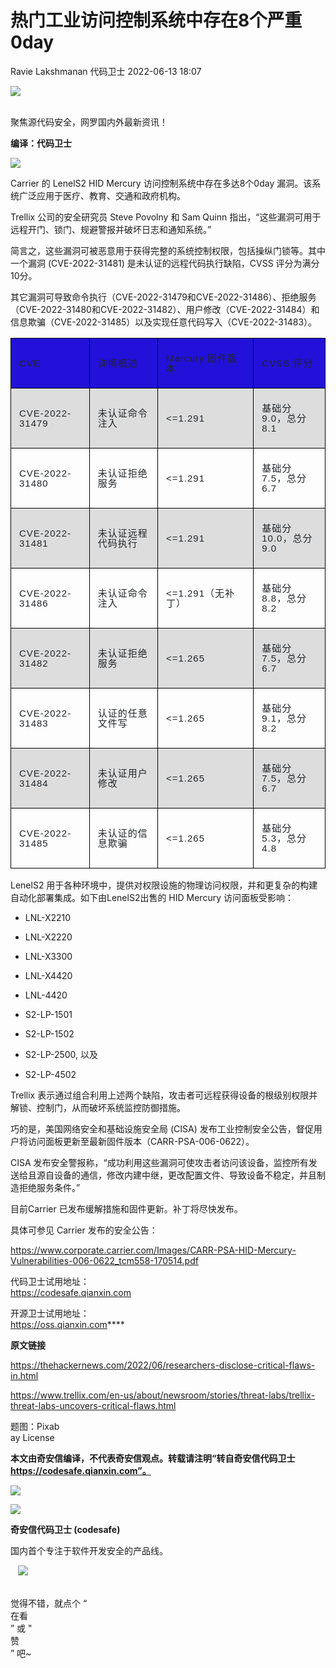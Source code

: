 #  热门工业访问控制系统中存在8个严重0day   
Ravie Lakshmanan  代码卫士   2022-06-13 18:07  
  
![](https://mmbiz.qpic.cn/mmbiz_gif/Az5ZsrEic9ot90z9etZLlU7OTaPOdibteeibJMMmbwc29aJlDOmUicibIRoLdcuEQjtHQ2qjVtZBt0M5eVbYoQzlHiaw/640?wx_fmt=gif "")  
  
   
聚焦源代码安全，网罗国内外最新资讯！  
  
**编译：代码卫士**  
  
![](https://mmbiz.qpic.cn/mmbiz_png/oBANLWYScMTThnHYIF2dOVJhC92dN07wQHk9ibttzwAbMA7hgKBibElAo21BsY4gUmJLicicNOyDajrbhibF9lLmUsg/640?wx_fmt=png "")  
  
Carrier 的 LenelS2 HID Mercury 访问控制系统中存在多达8个0day 漏洞。该系统广泛应用于医疗、教育、交通和政府机构。  
  
  
  
Trellix 公司的安全研究员 Steve Povolny 和 Sam Quinn 指出，“这些漏洞可用于远程开门、锁门、规避警报并破坏日志和通知系统。”  
  
简言之，这些漏洞可被恶意用于获得完整的系统控制权限，包括操纵门锁等。其中一个漏洞 (CVE-2022-31481) 是未认证的远程代码执行缺陷，CVSS 评分为满分10分。  
  
其它漏洞可导致命令执行（CVE-2022-31479和CVE-2022-31486）、拒绝服务（CVE-2022-31480和CVE-2022-31482）、用户修改（CVE-2022-31484）和信息欺骗（CVE-2022-31485）以及实现任意代码写入（CVE-2022-31483）。  
<table><tbody><tr><td style="border-width: 1px;border-style: solid;border-color: windowtext;background: rgb(34, 17, 217);padding: 8px;" width="132"><p style="text-align:left;line-height: 16px;margin-bottom: 15px;margin-left: 5px;margin-right: 5px;text-indent: 0em;"><span style="color: rgb(33, 37, 41);font-size: 15px;letter-spacing: 1px;font-family: Helvetica, Arial, sans-serif;">CVE</span></p></td><td style="border-top: 1px solid windowtext;border-right: 1px solid windowtext;border-bottom: 1px solid windowtext;border-left: none;background: rgb(34, 17, 217);padding: 8px;" width="122"><p style="text-align:left;line-height: 16px;margin-bottom: 15px;margin-left: 5px;margin-right: 5px;text-indent: 0em;"><span style="color: rgb(33, 37, 41);font-size: 15px;letter-spacing: 1px;font-family: Helvetica, Arial, sans-serif;">详情概述</span></p></td><td style="border-top: 1px solid windowtext;border-right: 1px solid windowtext;border-bottom: 1px solid windowtext;border-left: none;background: rgb(34, 17, 217);padding: 8px;" width="151"><p style="text-align:left;line-height: 16px;margin-bottom: 15px;margin-left: 5px;margin-right: 5px;text-indent: 0em;"><span style="color: rgb(33, 37, 41);font-size: 15px;letter-spacing: 1px;font-family: Helvetica, Arial, sans-serif;">Mercury 固件版本</span></p></td><td style="border-top: 1px solid windowtext;border-right: 1px solid windowtext;border-bottom: 1px solid windowtext;border-left: none;background: rgb(34, 17, 217);padding: 8px;" width="115"><p style="text-align:left;line-height: 16px;margin-bottom: 15px;margin-left: 5px;margin-right: 5px;text-indent: 0em;"><span style="color: rgb(33, 37, 41);font-size: 15px;letter-spacing: 1px;font-family: Helvetica, Arial, sans-serif;">CVSS 评分</span></p></td></tr><tr><td style="border-right: 1px solid windowtext;border-bottom: 1px solid windowtext;border-left: 1px solid windowtext;border-top: none;background: rgb(221, 221, 221);padding: 8px;" width="132"><p style="text-align:left;line-height: 16px;margin-bottom: 15px;margin-left: 5px;margin-right: 5px;text-indent: 0em;"><span style="color: rgb(33, 37, 41);font-size: 15px;letter-spacing: 1px;font-family: Helvetica, Arial, sans-serif;">CVE-2022-31479</span></p></td><td style="border-top: none;border-left: none;border-bottom: 1px solid windowtext;border-right: 1px solid windowtext;background: rgb(221, 221, 221);padding: 8px;" width="122"><p style="text-align:left;line-height: 16px;margin-bottom: 15px;margin-left: 5px;margin-right: 5px;text-indent: 0em;"><span style="color: rgb(33, 37, 41);font-size: 15px;letter-spacing: 1px;font-family: Helvetica, Arial, sans-serif;">未认证命令注入</span></p></td><td style="border-top: none;border-left: none;border-bottom: 1px solid windowtext;border-right: 1px solid windowtext;background: rgb(221, 221, 221);padding: 8px;" width="165"><p style="text-align:left;line-height: 16px;margin-bottom: 15px;margin-left: 5px;margin-right: 5px;text-indent: 0em;"><span style="color: rgb(33, 37, 41);font-size: 15px;letter-spacing: 1px;font-family: Helvetica, Arial, sans-serif;">&lt;=1.291</span></p></td><td style="border-top: none;border-left: none;border-bottom: 1px solid windowtext;border-right: 1px solid windowtext;background: rgb(221, 221, 221);padding: 8px;" width="115"><p style="text-align:left;line-height: 16px;margin-bottom: 15px;margin-left: 5px;margin-right: 5px;text-indent: 0em;"><span style="color: rgb(33, 37, 41);font-size: 15px;letter-spacing: 1px;font-family: Helvetica, Arial, sans-serif;">基础分 9.0，总分 8.1</span></p></td></tr><tr><td style="border-right: 1px solid windowtext;border-bottom: 1px solid windowtext;border-left: 1px solid windowtext;border-top: none;padding: 8px;" width="132"><p style="text-align:left;line-height: 16px;margin-bottom: 15px;margin-left: 5px;margin-right: 5px;text-indent: 0em;"><span style="color: rgb(33, 37, 41);font-size: 15px;letter-spacing: 1px;font-family: Helvetica, Arial, sans-serif;">CVE-2022-31480</span></p></td><td style="border-top: none;border-left: none;border-bottom: 1px solid windowtext;border-right: 1px solid windowtext;padding: 8px;" width="122"><p style="text-align:left;line-height: 16px;margin-bottom: 15px;margin-left: 5px;margin-right: 5px;text-indent: 0em;"><span style="color: rgb(33, 37, 41);font-size: 15px;letter-spacing: 1px;font-family: Helvetica, Arial, sans-serif;">未认证拒绝服务</span></p></td><td style="border-top: none;border-left: none;border-bottom: 1px solid windowtext;border-right: 1px solid windowtext;padding: 8px;" width="165"><p style="text-align:left;line-height: 16px;margin-bottom: 15px;margin-left: 5px;margin-right: 5px;text-indent: 0em;"><span style="color: rgb(33, 37, 41);font-size: 15px;letter-spacing: 1px;font-family: Helvetica, Arial, sans-serif;">&lt;=1.291</span></p></td><td style="border-top: none;border-left: none;border-bottom: 1px solid windowtext;border-right: 1px solid windowtext;padding: 8px;" width="115"><p style="text-align:left;line-height: 16px;margin-bottom: 15px;margin-left: 5px;margin-right: 5px;text-indent: 0em;"><span style="color: rgb(33, 37, 41);font-size: 15px;letter-spacing: 1px;font-family: Helvetica, Arial, sans-serif;">基础分7.5，总分6.7</span></p></td></tr><tr><td style="border-right: 1px solid windowtext;border-bottom: 1px solid windowtext;border-left: 1px solid windowtext;border-top: none;background: rgb(221, 221, 221);padding: 8px;" width="132"><p style="text-align:left;line-height: 16px;margin-bottom: 15px;margin-left: 5px;margin-right: 5px;text-indent: 0em;"><span style="color: rgb(33, 37, 41);font-size: 15px;letter-spacing: 1px;font-family: Helvetica, Arial, sans-serif;">CVE-2022-31481</span></p></td><td style="border-top: none;border-left: none;border-bottom: 1px solid windowtext;border-right: 1px solid windowtext;background: rgb(221, 221, 221);padding: 8px;" width="122"><p style="text-align:left;line-height: 16px;margin-bottom: 15px;margin-left: 5px;margin-right: 5px;text-indent: 0em;"><span style="color: rgb(33, 37, 41);font-size: 15px;letter-spacing: 1px;font-family: Helvetica, Arial, sans-serif;">未认证远程代码执行</span></p></td><td style="border-top: none;border-left: none;border-bottom: 1px solid windowtext;border-right: 1px solid windowtext;background: rgb(221, 221, 221);padding: 8px;" width="165"><p style="text-align:left;line-height: 16px;margin-bottom: 15px;margin-left: 5px;margin-right: 5px;text-indent: 0em;"><span style="color: rgb(33, 37, 41);font-size: 15px;letter-spacing: 1px;font-family: Helvetica, Arial, sans-serif;">&lt;=1.291</span></p></td><td style="border-top: none;border-left: none;border-bottom: 1px solid windowtext;border-right: 1px solid windowtext;background: rgb(221, 221, 221);padding: 8px;" width="115"><p style="text-align:left;line-height: 16px;margin-bottom: 15px;margin-left: 5px;margin-right: 5px;text-indent: 0em;"><span style="color: rgb(33, 37, 41);font-size: 15px;letter-spacing: 1px;font-family: Helvetica, Arial, sans-serif;">基础分10.0，总分9.0</span></p></td></tr><tr><td style="border-right: 1px solid windowtext;border-bottom: 1px solid windowtext;border-left: 1px solid windowtext;border-top: none;padding: 8px;" width="132"><p style="text-align:left;line-height: 16px;margin-bottom: 15px;margin-left: 5px;margin-right: 5px;text-indent: 0em;"><span style="color: rgb(33, 37, 41);font-size: 15px;letter-spacing: 1px;font-family: Helvetica, Arial, sans-serif;">CVE-2022-31486</span></p></td><td style="border-top: none;border-left: none;border-bottom: 1px solid windowtext;border-right: 1px solid windowtext;padding: 8px;" width="122"><p style="text-align:left;line-height: 16px;margin-bottom: 15px;margin-left: 5px;margin-right: 5px;text-indent: 0em;"><span style="color: rgb(33, 37, 41);font-size: 15px;letter-spacing: 1px;font-family: Helvetica, Arial, sans-serif;">未认证命令注入</span></p></td><td style="border-top: none;border-left: none;border-bottom: 1px solid windowtext;border-right: 1px solid windowtext;padding: 8px;" width="165"><p style="text-align:left;line-height: 16px;margin-bottom: 15px;margin-left: 5px;margin-right: 5px;text-indent: 0em;"><span style="color: rgb(33, 37, 41);font-size: 15px;letter-spacing: 1px;font-family: Helvetica, Arial, sans-serif;">&lt;=1.291（无补丁）</span></p></td><td style="border-top: none;border-left: none;border-bottom: 1px solid windowtext;border-right: 1px solid windowtext;padding: 8px;" width="115"><p style="text-align:left;line-height: 16px;margin-bottom: 15px;margin-left: 5px;margin-right: 5px;text-indent: 0em;"><span style="color: rgb(33, 37, 41);font-size: 15px;letter-spacing: 1px;font-family: Helvetica, Arial, sans-serif;">基础分8.8，总分8.2</span></p></td></tr><tr><td style="border-right: 1px solid windowtext;border-bottom: 1px solid windowtext;border-left: 1px solid windowtext;border-top: none;background: rgb(221, 221, 221);padding: 8px;" width="132"><p style="text-align:left;line-height: 16px;margin-bottom: 15px;margin-left: 5px;margin-right: 5px;text-indent: 0em;"><span style="color: rgb(33, 37, 41);font-size: 15px;letter-spacing: 1px;font-family: Helvetica, Arial, sans-serif;">CVE-2022-31482</span></p></td><td style="border-top: none;border-left: none;border-bottom: 1px solid windowtext;border-right: 1px solid windowtext;background: rgb(221, 221, 221);padding: 8px;" width="122"><p style="text-align:left;line-height: 16px;margin-bottom: 15px;margin-left: 5px;margin-right: 5px;text-indent: 0em;"><span style="color: rgb(33, 37, 41);font-size: 15px;letter-spacing: 1px;font-family: Helvetica, Arial, sans-serif;">未认证拒绝服务</span></p></td><td style="border-top: none;border-left: none;border-bottom: 1px solid windowtext;border-right: 1px solid windowtext;background: rgb(221, 221, 221);padding: 8px;" width="165"><p style="text-align:left;line-height: 16px;margin-bottom: 15px;margin-left: 5px;margin-right: 5px;text-indent: 0em;"><span style="color: rgb(33, 37, 41);font-size: 15px;letter-spacing: 1px;font-family: Helvetica, Arial, sans-serif;">&lt;=1.265</span></p></td><td style="border-top: none;border-left: none;border-bottom: 1px solid windowtext;border-right: 1px solid windowtext;background: rgb(221, 221, 221);padding: 8px;" width="115"><p style="text-align:left;line-height: 16px;margin-bottom: 15px;margin-left: 5px;margin-right: 5px;text-indent: 0em;"><span style="color: rgb(33, 37, 41);font-size: 15px;letter-spacing: 1px;font-family: Helvetica, Arial, sans-serif;">基础分7.5，总分6.7</span></p></td></tr><tr><td style="border-right: 1px solid windowtext;border-bottom: 1px solid windowtext;border-left: 1px solid windowtext;border-top: none;padding: 8px;" width="132"><p style="text-align:left;line-height: 16px;margin-bottom: 15px;margin-left: 5px;margin-right: 5px;text-indent: 0em;"><span style="color: rgb(33, 37, 41);font-size: 15px;letter-spacing: 1px;font-family: Helvetica, Arial, sans-serif;">CVE-2022-31483</span></p></td><td style="border-top: none;border-left: none;border-bottom: 1px solid windowtext;border-right: 1px solid windowtext;padding: 8px;" width="122"><p style="text-align:left;line-height: 16px;margin-bottom: 15px;margin-left: 5px;margin-right: 5px;text-indent: 0em;"><span style="color: rgb(33, 37, 41);font-size: 15px;letter-spacing: 1px;font-family: Helvetica, Arial, sans-serif;">认证的任意文件写</span></p></td><td style="border-top: none;border-left: none;border-bottom: 1px solid windowtext;border-right: 1px solid windowtext;padding: 8px;" width="165"><p style="text-align:left;line-height: 16px;margin-bottom: 15px;margin-left: 5px;margin-right: 5px;text-indent: 0em;"><span style="color: rgb(33, 37, 41);font-size: 15px;letter-spacing: 1px;font-family: Helvetica, Arial, sans-serif;">&lt;=1.265</span></p></td><td style="border-top: none;border-left: none;border-bottom: 1px solid windowtext;border-right: 1px solid windowtext;padding: 8px;" width="115"><p style="text-align:left;line-height: 16px;margin-bottom: 15px;margin-left: 5px;margin-right: 5px;text-indent: 0em;"><span style="color: rgb(33, 37, 41);font-size: 15px;letter-spacing: 1px;font-family: Helvetica, Arial, sans-serif;">基础分9.1，总分8.2</span></p></td></tr><tr style="height:46px;"><td style="border-right: 1px solid windowtext;border-bottom: 1px solid windowtext;border-left: 1px solid windowtext;border-top: none;background: rgb(221, 221, 221);padding: 8px;" width="132" height="46"><p style="text-align:left;line-height: 16px;margin-bottom: 15px;margin-left: 5px;margin-right: 5px;text-indent: 0em;"><span style="color: rgb(33, 37, 41);font-size: 15px;letter-spacing: 1px;font-family: Helvetica, Arial, sans-serif;">CVE-2022-31484</span></p></td><td style="border-top: none;border-left: none;border-bottom: 1px solid windowtext;border-right: 1px solid windowtext;background: rgb(221, 221, 221);padding: 8px;" width="122" height="46"><p style="text-align:left;line-height: 16px;margin-bottom: 15px;margin-left: 5px;margin-right: 5px;text-indent: 0em;"><span style="color: rgb(33, 37, 41);font-size: 15px;letter-spacing: 1px;font-family: Helvetica, Arial, sans-serif;">未认证用户修改</span></p></td><td style="border-top: none;border-left: none;border-bottom: 1px solid windowtext;border-right: 1px solid windowtext;background: rgb(221, 221, 221);padding: 8px;" width="165" height="46"><p style="text-align:left;line-height: 16px;margin-bottom: 15px;margin-left: 5px;margin-right: 5px;text-indent: 0em;"><span style="color: rgb(33, 37, 41);font-size: 15px;letter-spacing: 1px;font-family: Helvetica, Arial, sans-serif;">&lt;=1.265</span></p></td><td style="border-top: none;border-left: none;border-bottom: 1px solid windowtext;border-right: 1px solid windowtext;background: rgb(221, 221, 221);padding: 8px;" width="115" height="46"><p style="text-align:left;line-height: 16px;margin-bottom: 15px;margin-left: 5px;margin-right: 5px;text-indent: 0em;"><span style="color: rgb(33, 37, 41);font-size: 15px;letter-spacing: 1px;font-family: Helvetica, Arial, sans-serif;">基础分7.5，总分6.7</span></p></td></tr><tr><td style="border-right: 1px solid windowtext;border-bottom: 1px solid windowtext;border-left: 1px solid windowtext;border-top: none;padding: 8px;" width="132"><p style="text-align:left;line-height: 16px;margin-bottom: 15px;margin-left: 5px;margin-right: 5px;text-indent: 0em;"><span style="color: rgb(33, 37, 41);font-size: 15px;letter-spacing: 1px;font-family: Helvetica, Arial, sans-serif;">CVE-2022-31485</span></p></td><td style="border-top: none;border-left: none;border-bottom: 1px solid windowtext;border-right: 1px solid windowtext;padding: 8px;" width="122"><p style="text-align:left;line-height: 16px;margin-bottom: 15px;margin-left: 5px;margin-right: 5px;text-indent: 0em;"><span style="color: rgb(33, 37, 41);font-size: 15px;letter-spacing: 1px;font-family: Helvetica, Arial, sans-serif;">未认证的信息欺骗</span></p></td><td style="border-top: none;border-left: none;border-bottom: 1px solid windowtext;border-right: 1px solid windowtext;padding: 8px;" width="165"><p style="text-align:left;line-height: 16px;margin-bottom: 15px;margin-left: 5px;margin-right: 5px;text-indent: 0em;"><span style="color: rgb(33, 37, 41);font-size: 15px;letter-spacing: 1px;font-family: Helvetica, Arial, sans-serif;">&lt;=1.265</span></p></td><td style="border-top: none;border-left: none;border-bottom: 1px solid windowtext;border-right: 1px solid windowtext;padding: 8px;" width="115"><p style="text-align:left;line-height: 16px;margin-bottom: 15px;margin-left: 5px;margin-right: 5px;text-indent: 0em;"><span style="color: rgb(33, 37, 41);font-size: 15px;letter-spacing: 1px;font-family: Helvetica, Arial, sans-serif;">基础分5.3，总分4.8</span></p></td></tr></tbody></table>  
  
LenelS2 用于各种环境中，提供对权限设施的物理访问权限，并和更复杂的构建自动化部署集成。如下由LenelS2出售的 HID Mercury 访问面板受影响：  
  
- LNL-X2210  
  
- LNL-X2220  
  
- LNL-X3300  
  
- LNL-X4420  
  
- LNL-4420  
  
- S2-LP-1501  
  
- S2-LP-1502  
  
- S2-LP-2500, 以及  
  
- S2-LP-4502  
  
  
  
Trellix 表示通过组合利用上述两个缺陷，攻击者可远程获得设备的根级别权限并解锁、控制门，从而破坏系统监控防御措施。  
  
巧的是，美国网络安全和基础设施安全局 (CISA) 发布工业控制安全公告，督促用户将访问面板更新至最新固件版本（CARR-PSA-006-0622）。  
  
CISA 发布安全警报称，“成功利用这些漏洞可使攻击者访问该设备，监控所有发送给且源自设备的通信，修改内建中继，更改配置文件、导致设备不稳定，并且制造拒绝服务条件。”  
  
目前Carrier 已发布缓解措施和固件更新。补丁将尽快发布。  
  
具体可参见 Carrier 发布的安全公告：  
  
https://www.corporate.carrier.com/Images/CARR-PSA-HID-Mercury-Vulnerabilities-006-0622_tcm558-170514.pdf  
  
  
  
  
  
代码卫士试用地址：  
https://codesafe.qianxin.com  
  
开源卫士试用地址：  
https://oss.qianxin.com****  
  
  
  
  
  
  
  
  
  
**原文链接**  
  
https://thehackernews.com/2022/06/researchers-disclose-critical-flaws-in.html  
  
https://www.trellix.com/en-us/about/newsroom/stories/threat-labs/trellix-threat-labs-uncovers-critical-flaws.html  
  
  
  
题图：Pixab  
ay License  
  
  
**本文由奇安信编译，不代表奇安信观点。转载请注明“转自奇安信代码卫士 https://codesafe.qianxin.com”。**  
  
  
  
  
![](https://mmbiz.qpic.cn/mmbiz_jpg/oBANLWYScMSf7nNLWrJL6dkJp7RB8Kl4zxU9ibnQjuvo4VoZ5ic9Q91K3WshWzqEybcroVEOQpgYfx1uYgwJhlFQ/640?wx_fmt=jpeg "")  
  
![](https://mmbiz.qpic.cn/mmbiz_jpg/oBANLWYScMSN5sfviaCuvYQccJZlrr64sRlvcbdWjDic9mPQ8mBBFDCKP6VibiaNE1kDVuoIOiaIVRoTjSsSftGC8gw/640?wx_fmt=jpeg "")  
  
**奇安信代码卫士 (codesafe)**  
  
国内首个专注于软件开发安全的产品线。  
  
   ![](https://mmbiz.qpic.cn/mmbiz_gif/oBANLWYScMQ5iciaeKS21icDIWSVd0M9zEhicFK0rbCJOrgpc09iaH6nvqvsIdckDfxH2K4tu9CvPJgSf7XhGHJwVyQ/640?wx_fmt=gif "")  
  
   
觉得不错，就点个 “  
在看  
” 或 "  
赞  
” 吧~  
